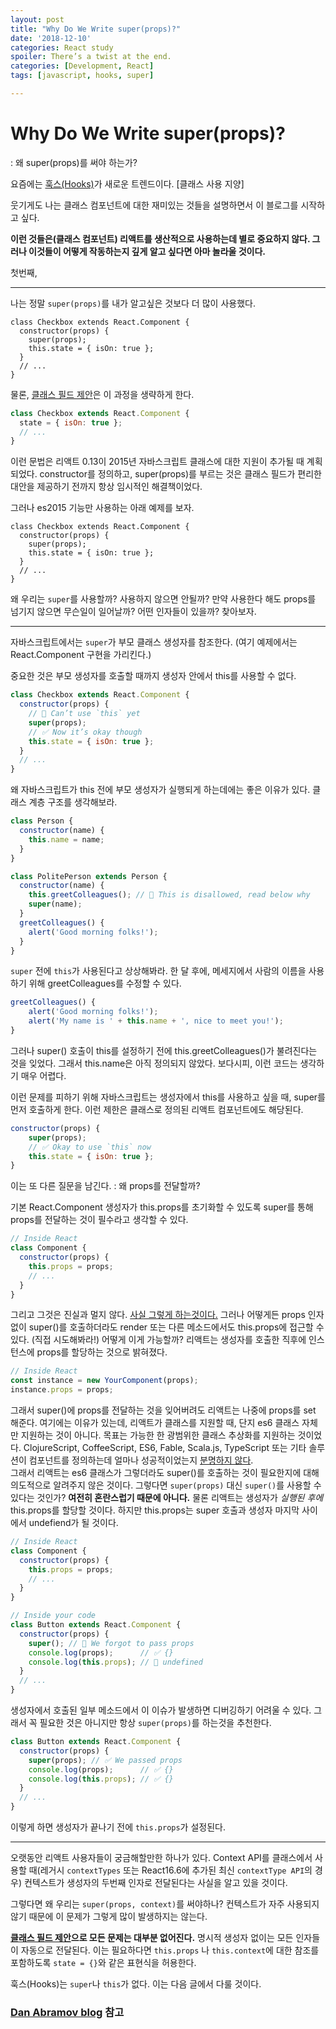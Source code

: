 ```yaml
---
layout: post
title: "Why Do We Write super(props)?"
date: '2018-12-10'
categories: React study
spoiler: There’s a twist at the end.
categories: [Development, React]
tags: [javascript, hooks, super]

---
```


# Why Do We Write super(props)?

: 왜 super(props)를 써야 하는가?

요즘에는 [훅스(Hooks)](https://reactjs.org/docs/hooks-intro.html)가 새로운 트렌드이다. 
[클래스 사용 지양]

웃기게도 나는 클래스 컴포넌트에 대한 재미있는 것들을 설명하면서 이 블로그를 시작하고 싶다. 

**이런 것들은(클래스 컴포넌트) 리액트를 생산적으로 사용하는데 별로 중요하지 않다. 그러나 이것들이 어떻게 작동하는지 깊게 알고 싶다면 아마 놀라울 것이다.** 

첫번째,

---

나는 정말 `super(props)`를 내가 알고싶은 것보다 더 많이 사용했다.

```jsx{3}
class Checkbox extends React.Component {
  constructor(props) {
    super(props);
    this.state = { isOn: true };
  }
  // ...
}
```

물론, [클래스 필드 제안](https://github.com/tc39/proposal-class-fields)은 이 과정을 생략하게 한다. 

```jsx
class Checkbox extends React.Component {
  state = { isOn: true };
  // ...
}
```

이런 문법은 리액트 0.13이 2015년 자바스크립트 클래스에 대한 지원이 추가될 때 계획되었다. 
constructor를 정의하고, super(props)를 부르는 것은 클래스 필드가 편리한 대안을 제공하기 전까지 항상 임시적인 해결책이었다. 

그러나 es2015 기능만 사용하는 아래 예제를 보자.

```jsx{3}
class Checkbox extends React.Component {
  constructor(props) {
    super(props);
    this.state = { isOn: true };
  }
  // ...
}
```

왜 우리는 `super`를 사용할까? 사용하지 않으면 안될까?
만약 사용한다 해도 props를 넘기지 않으면 무슨일이 일어날까?
어떤 인자들이 있을까?
찾아보자.

-----

자바스크립트에서는 `super`가 부모 클래스 생성자를 참조한다. 
(여기 예제에서는 React.Component 구현을 가리킨다.)

중요한 것은 부모 생성자를 호출할 때까지 생성자 안에서 this를 사용할 수 없다.

```jsx
class Checkbox extends React.Component {
  constructor(props) {
    // 🔴 Can’t use `this` yet
    super(props);
    // ✅ Now it’s okay though
    this.state = { isOn: true };
  }
  // ...
}
```

왜 자바스크립트가 this 전에 부모 생성자가 실행되게 하는데에는 좋은 이유가 있다. 클래스 계층 구조를 생각해보라.

```jsx
class Person {
  constructor(name) {
    this.name = name;
  }
}

class PolitePerson extends Person {
  constructor(name) {
    this.greetColleagues(); // 🔴 This is disallowed, read below why
    super(name);
  }
  greetColleagues() {
    alert('Good morning folks!');
  }
}
```

`super` 전에 `this`가 사용된다고 상상해봐라. 한 달 후에, 메세지에서 사람의 이름을 사용하기 위해 greetColleagues를 수정할 수 있다.

```jsx
greetColleagues() {
    alert('Good morning folks!');
    alert('My name is ' + this.name + ', nice to meet you!');
}
```

그러나 super() 호출이 this를 설정하기 전에 this.greetColleagues()가 불려진다는 것을 잊었다.
그래서 this.name은 아직 정의되지 않았다. 보다시피, 이런 코드는 생각하기 매우 어렵다. 

이런 문제를 피하기 위해 자바스크립트는 생성자에서 this를 사용하고 싶을 때, super를 먼저 호출하게 한다.
이런 제한은 클래스로 정의된 리액트 컴포넌트에도 해당된다.


```jsx
constructor(props) {
    super(props);
    // ✅ Okay to use `this` now
    this.state = { isOn: true };
}
```

이는 또 다른 질문을 남긴다.
: 왜 props를 전달할까?

기본 React.Component 생성자가 this.props를 초기화할 수 있도록 super를 통해 props를 전달하는 것이 필수라고 생각할 수 있다. 

```jsx
// Inside React
class Component {
  constructor(props) {
    this.props = props;
    // ...
  }
}
```

그리고 그것은 진실과 멀지 않다. [사실 그렇게 하는것이다.](https://github.com/facebook/react/blob/1d25aa5787d4e19704c049c3cfa985d3b5190e0d/packages/react/src/ReactBaseClasses.js#L22) 
그러나 어떻게든 props 인자 없이 super()를 호출하더라도 render 또는 다른 메소드에서도 this.props에 접근할 수 있다. 
(직접 시도해봐라!)
어떻게 이게 가능할까? 리액트는 생성자를 호출한 직후에 인스턴스에 props를 할당하는 것으로 밝혀졌다.

```jsx
// Inside React
const instance = new YourComponent(props);
instance.props = props;
```


그래서 super()에 props를 전달하는 것을 잊어버려도 리액트는 나중에 props를 set 해준다. 여기에는 이유가 있는데,
리액트가 클래스를 지원할 때, 단지 es6 클래스 자체만 지원하는 것이 아니다. 목표는 가능한 한 광범위한 클래스 추상화를 지원하는 것이었다. ClojureScript, CoffeeScript, ES6, Fable, Scala.js, TypeScript 또는 기타 솔루션이 컴포넌트를 정의하는데 얼마나 성공적이었는지 [분명하지 않다](https://reactjs.org/blog/2015/01/27/react-v0.13.0-beta-1.html#other-languages).  
그래서 리액트는 es6 클래스가 그렇더라도 super()를 호출하는 것이 필요한지에 대해 의도적으로 알려주지 않은 것이다. 
그렇다면 `super(props)` 대신 `super()`를 사용할 수 있다는 것인가? 
**여전히 혼란스럽기 때문에 아니다.** 
물론 리액트는 생성자가 *실행된 후에* this.props를 할당할 것이다. 하지만 this.props는 super 호출과 생성자 마지막 사이에서 undefiend가 될 것이다. 

```jsx
// Inside React
class Component {
  constructor(props) {
    this.props = props;
    // ...
  }
}

// Inside your code
class Button extends React.Component {
  constructor(props) {
    super(); // 😬 We forgot to pass props
    console.log(props);      // ✅ {}
    console.log(this.props); // 😬 undefined 
  }
  // ...
}
```

생성자에서 호출된 일부 메소드에서 이 이슈가 발생하면 디버깅하기 어려울 수 있다. 그래서 꼭 필요한 것은 아니지만 항상 `super(props)`를 하는것을 추천한다. 

```jsx
class Button extends React.Component {
  constructor(props) {
    super(props); // ✅ We passed props
    console.log(props);      // ✅ {}
    console.log(this.props); // ✅ {}
  }
  // ...
}
```

이렇게 하면 생성자가 끝나기 전에 `this.props`가 설정된다. 

-----

오랫동안 리액트 사용자들이 궁금해할만한 하나가 있다. 
Context API를 클래스에서 사용할 때(레거시 `contextTypes` 또는 React16.6에 추가된 최신 `contextType API`의 경우) 컨텍스트가 생성자의 두번째 인자로 전달된다는 사실을 알고 있을 것이다. 

그렇다면 왜 우리는 `super(props, context)`를 써야하나?
컨텍스트가 자주 사용되지 않기 때문에 이 문제가 그렇게 많이 발생하지는 않는다. 

**[클래스 필드 제안](https://github.com/tc39/proposal-class-fields)으로 모든 문제는 대부분 없어진다.** 명시적 생성자 없이는 모든 인자들이 자동으로 전달된다. 이는 필요하다면 `this.props` 나 `this.context`에 대한 참조를 포함하도록 `state = {}`와 같은 표현식을 허용한다. 

훅스(Hooks)는 `super`나 `this`가 없다. 이는 다음 글에서 다룰 것이다. 



















### [Dan Abramov blog](https://overreacted.io/why-do-we-write-super-props/) 참고
